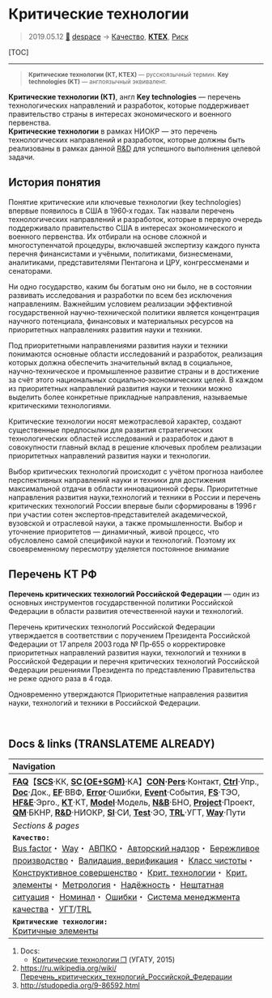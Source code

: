 # Критические технологии
> 2019.05.12 [🚀](../index/index.md) [despace](index.md) → [Качество](qm.md), **[КТЕХ](kt.md)**, [Риск](qm.md)

[TOC]

---

> <small>**Критические технологии (КТ, КТЕХ)** — русскоязычный термин. **Key technologies (KT)** — англоязычный эквивалент.</small>

**Критические технологии (КТ)**, англ **Key technologies** — перечень технологических направлений и разработок, которые поддерживает правительство страны в интересах экономического и военного первенства.  
**Критические технологии** в рамках НИОКР — это перечень технологических направлений и разработок, которые должны быть реализованы в рамках данной [R&D](rnd.md) для успешного выполнения целевой задачи.



## История понятия
Понятие критические или ключевые технологии (key technologies) впервые появилось в США в 1960‑х годах. Так назвали перечень технологических направлений и разработок, которые в первую очередь поддерживало правительство США в интересах экономического и военного первенства. Их отбирали на основе сложной и многоступенчатой процедуры, включавшей экспертизу каждого пункта перечня финансистами и учёными, политиками, бизнесменами, аналитиками, представителями Пентагона и ЦРУ, конгрессменами и сенаторами.

Ни одно государство, каким бы богатым оно ни было, не в состоянии развивать исследования и разработки по всем без исключения направлениям. Важнейшим условием реализации эффективной государственной научно‑технической политики является концентрация научного потенциала, финансовых и материальных ресурсов на приоритетных направлениях развития науки и техники.

Под приоритетными направлениями развития науки и техники понимаются основные области исследований и разработок, реализация которых должна обеспечить значительный вклад в социальное, научно‑техническое и промышленное развитие страны и в достижение за счёт этого национальных социально‑экономических целей. В каждом из приоритетных направлений развития науки и техники можно выделить более конкретные прикладные направления, называемые критическими технологиями.

Критические технологии носят межотраслевой характер, создают существенные предпосылки для развития стратегических технологических областей исследований и разработок и дают в совокупности главный вклад в решение ключевых проблем реализации приоритетных направлений развития науки и технологии.

Выбор критических технологий происходит с учётом прогноза наиболее перспективных направлений науки и техники для достижения максимальной отдачи в области инновационной сферы. Приоритетные направления развития науки,технологий и техники в России и перечень критических технологий России впервые были сформированы в 1996 г при участии сотен экспертов‑представителей академической, вузовской и отраслевой науки, а также промышленности. Выбор и уточнение приоритетов — динамичный, живой процесс, что обусловлено самой спецификой науки и технологий. Поэтому их своевременному пересмотру уделяется постоянное внимание



## Перечень КТ РФ
**Перечень критических технологий Российской Федерации** — один из основных инструментов государственной политики Российской Федерации в области развития отечественной науки и технологий.

Перечень критических технологий Российской Федерации утверждается в соответствии с поручением Президента Российской Федерации от 17 апреля 2003 года № Пр‑655 о корректировке приоритетных направлений развития науки, технологий и техники в Российской Федерации и перечня критических технологий Российской Федерации решениями Президента по представлению Правительства не реже одного раза в 4 года.

Одновременно утверждаются Приоритетные направления развития науки, технологий и техники в Российской Федерации.



<p style="page-break-after:always"> </p>

## Docs & links (TRANSLATEME ALREADY)
|Navigation|
|:--|
|**[FAQ](faq.md)**【**[SCS](scs.md)**·КК, **[SC (OE+SGM)](sc.md)**·КА】**[CON](contact.md)·[Pers](person.md)**·Контакт, **[Ctrl](control.md)**·Упр., **[Doc](doc.md)**·Док., **[EF](ef.md)**·ВВФ, **[Error](error.md)**·Ошибки, **[Event](event.md)**·События, **[FS](fs.md)**·ТЭО, **[HF&E](hfe.md)**·Эрго., **[KT](kt.md)**·КТ, **[Model](model.md)**·Модель, **[N&B](nnb.md)**·БНО, **[Project](project.md)**·Проект, **[QM](qm.md)**·БКНР, **[R&D](rnd.md)**·НИОКР, **[SI](si.md)**·СИ, **[Test](test.md)**·ЭО, **[TRL](trl.md)**·УГТ, **[Way](way.md)**·Пути|
|*Sections & pages*|
|**`Качество:`**<br> [Bus factor](bus_factor.md)・ [Way](way.md)・ [АВПКО](fmeca.md)・ [Авторский надзор](des_spv.md)・ [Бережливое производство](lean_man.md)・ [Валидация, верификация](val_ver.md)・ [Класс чистоты](clean_lvl.md)・ [Конструктивное совершенство](con_vel.md)・ [Крит. технологии](kt.md)・ [Крит. элементы](sens_elem.md)・ [Метрология](metrology.md)・ [Надёжность](qm.md)・ [Нештатная ситуация](emergency.md)・ [Номинал](nominal.md)・ [Ошибки](error.md)・ [Система менеджмента качества](qms.md)・ [УГТ](trl.md)/[TRL](trl.md)|
|**`Критические технологии:`**<br> [Критичные элементы](sens_elem.md)|

   1. Docs:
      - [Критические технологии ❐](f/kt/key_technologies_2015.djvu) (УГАТУ, 2015)
   1. <https://ru.wikipedia.org/wiki/Перечень_критических_технологий_Российской_Федерации>
   1. <http://studopedia.org/9-86592.html>
